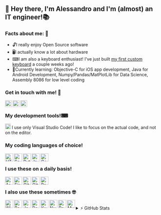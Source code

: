 ## 👋 Hey there, I'm Alessandro and I'm (almost) an IT engineer!📚

### Facts about me: 🍏
 - 🔓I really enjoy Open Source software 
 - 🖥I actually know a lot about hardware 
 - ⌨I am also a keyboard enthusiast! I've just built <a target="_blank" href="https://i.imgur.com/GZh0dSU.jpg">my first custom keyboard</a> a couple weeks ago!
 - 📖Currently learning: Objective-C for iOS app development, Java for Android Development, Numpy/Pandas/MatPlotLib for Data Science, Assembly 8086 for low level coding

### Get in touch with me! 🤝
[<img align="left" target="_blank" alt="Telegram" width="22px" src="https://cdn.jsdelivr.net/npm/simple-icons@5.2.0/icons/telegram.svg">][telegram]
[<img align="left" target="_blank" alt="Instagram" width="22px" src="https://cdn.jsdelivr.net/npm/simple-icons@5.2.0/icons/instagram.svg">][instagram]
[<img align="left" target="_blank" alt="LinkedIn" width="22px" src="https://cdn.jsdelivr.net/npm/simple-icons@5.2.0/icons/linkedin.svg">][linkedin]
<br>

### My development tools!⌨
<img alt="Visual Studio Code" width="18px" src="https://cdn.jsdelivr.net/npm/simple-icons@5.2.0/icons/visualstudiocode.svg"> I use only Visual Studio Code! I like to focus on the actual code, and not on the editor.
<br>

### My coding languages of choice!
<img align="left" alt="HTML5" width="26px" src="https://cdn.jsdelivr.net/npm/simple-icons@5.2.0/icons/html5.svg">
<img align="left" alt="Sass" width="26px" src="https://cdn.jsdelivr.net/npm/simple-icons@5.2.0/icons/sass.svg">
<img align="left" alt="Python3" width="26px" src="https://cdn.jsdelivr.net/npm/simple-icons@5.2.0/icons/python.svg">
<img align="left" alt="JavaScript" width="26px" src="https://cdn.jsdelivr.net/npm/simple-icons@5.2.0/icons/javascript.svg">
<img align="left" alt="C++" width="26px" src="https://cdn.jsdelivr.net/npm/simple-icons@5.2.0/icons/cplusplus.svg">
<br>

### I use these on a daily basis!
<img align="left" alt="Arch" width="26px" src="https://cdn.jsdelivr.net/npm/simple-icons@5.2.0/icons/archlinux.svg">
<img align="left" alt="Firefox" width="26px" src="https://cdn.jsdelivr.net/npm/simple-icons@5.2.0/icons/firefox.svg">
<img align="left" alt="Git" width="26px" src="https://cdn.jsdelivr.net/npm/simple-icons@5.2.0/icons/git.svg">
<img align="left" alt="GitHub" width="26px" src="https://cdn.jsdelivr.net/npm/simple-icons@5.2.0/icons/github.svg">
<img align="left" alt="Raspberry Pi" width="26px" src="https://cdn.jsdelivr.net/npm/simple-icons@5.2.0/icons/raspberrypi.svg">
<br>

### I also use these sometimes 🤓
<img align="left" alt="Windows" width="26px" src="https://cdn.jsdelivr.net/npm/simple-icons@5.2.0/icons/windows.svg">
<img align="left" alt="Red Hat" width="26px" src="https://cdn.jsdelivr.net/npm/simple-icons@5.2.0/icons/redhat.svg">
<img align="left" alt="Java" width="26px" src="https://cdn.jsdelivr.net/npm/simple-icons@5.2.0/icons/java.svg">
<img align="left" alt="Docker" width="26px" src="https://cdn.jsdelivr.net/npm/simple-icons@5.2.0/icons/docker.svg">
<img align="left" alt="Kubernetes" width="26px" src="https://cdn.jsdelivr.net/npm/simple-icons@5.2.0/icons/kubernetes.svg">
<img align="left" alt="NumPy" width="26px" src="https://cdn.jsdelivr.net/npm/simple-icons@5.2.0/icons/numpy.svg">
<img align="left" alt="Pandas" width="26px" src="https://cdn.jsdelivr.net/npm/simple-icons@5.2.0/icons/pandas.svg">
<img align="left" alt="MySQL" width="26px" src="https://cdn.jsdelivr.net/npm/simple-icons@5.2.0/icons/mysql.svg">
<br>

<details>
  <summary>⚡ GitHub Stats</summary>

  <img alt="Scla's GitHub Stats" src="https://read-me-stats-sclafus.vercel.app/api?username=Sclafus&show_icons=true&hide_border=true&theme=material-palenight&count_private=true">

</details>

[linkedin]: https://www.linkedin.com/in/alessandro-sclafani-44b331144/
[instagram]: https://www.instagram.com/sclafus/
[telegram]: https://www.t.me/sclafus
